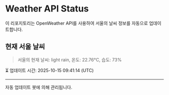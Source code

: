 
# Weather API Status

이 리포지토리는 OpenWeather API를 사용하여 서울의 날씨 정보를 자동으로 업데이트합니다.

## 현재 서울 날씨
> 서울의 현재 날씨: light rain, 온도: 22.76°C, 습도: 73%

⏳ 업데이트 시간: 2025-10-15 09:41:14 (UTC)

---
자동 업데이트 봇에 의해 관리됩니다.
